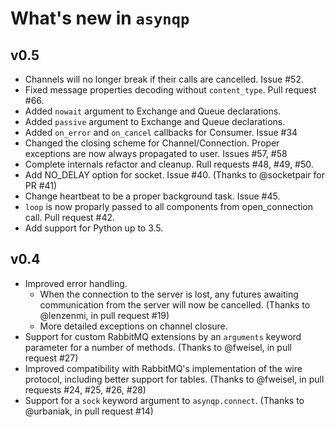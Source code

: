 What's new in `asynqp`
======================


v0.5
----
* Channels will no longer break if their calls are cancelled. Issue #52.
* Fixed message properties decoding without `content_type`. Pull request #66.
* Added `nowait` argument to Exchange and Queue declarations.
* Added `passive` argument to Exchange and Queue declarations.
* Added `on_error` and `on_cancel` callbacks for Consumer. Issue #34
* Changed the closing scheme for Channel/Connection. Proper exceptions are now
always propagated to user. Issues #57, #58
* Complete internals refactor and cleanup. Rull requests #48, #49, #50. 
* Add NO_DELAY option for socket. Issue #40. (Thanks to @socketpair for PR #41)
* Change heartbeat to be a proper background task. Issue #45. 
* `loop` is now proparly passed to all components from open_connection call. Pull request #42.
* Add support for Python up to 3.5.

v0.4
----

* Improved error handling.
  * When the connection to the server is lost, any futures awaiting communication
    from the server will now be cancelled.
    (Thanks to @lenzenmi, in pull request #19)
  * More detailed exceptions on channel closure.
* Support for custom RabbitMQ extensions by an `arguments` keyword parameter for a number of methods.
  (Thanks to @fweisel, in pull request #27)
* Improved compatibility with RabbitMQ's implementation of the
  wire protocol, including better support for tables.
  (Thanks to @fweisel, in pull requests #24, #25, #26, #28)
* Support for a `sock` keyword argument to `asynqp.connect`.
  (Thanks to @urbaniak, in pull request #14)

